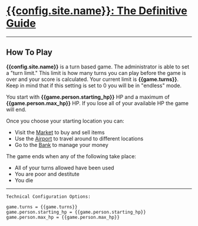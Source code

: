 # [{{config.site.name}}: The Definitive Guide](/manual)

---

## How To Play
__{{config.site.name}}__ is a turn based game. The administrator is able to set a "turn limit." This limit is how many turns you can play before the game is over and your score is calculated.  Your current limit is __{{game.turns}}__.  Keep in mind that if this setting is set to 0 you will be in "endless" mode.

You start with __{{game.person.starting_hp}}__ HP and a maximum of __{{game.person.max_hp}}__ HP.  If you lose all of your available HP the game will end.

Once you choose your starting location you can:

- Visit the [Market](/manual/market) to buy and sell items
- Use the [Airport](/manual/airport) to travel around to different locations
- Go to the [Bank](/manual/bank) to manage your money

The game ends when any of the following take place:

- All of your turns allowed have been used
- You are poor and destitute
- You die

---

```
Technical Configuration Options:

game.turns = {{game.turns}}
game.person.starting_hp = {{game.person.starting_hp}}
game.person.max_hp = {{game.person.max_hp}}
```
